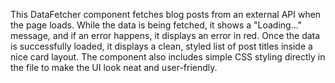 This DataFetcher component fetches blog posts from an external API when the page loads.
While the data is being fetched, it shows a "Loading..." message, and if an error happens, it displays an error in red.
Once the data is successfully loaded, it displays a clean, styled list of post titles inside a nice card layout.
The component also includes simple CSS styling directly in the file to make the UI look neat and user-friendly.
